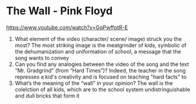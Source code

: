 # The Wall - Pink Floyd
https://www.youtube.com/watch?v=GqPwffptR-E
1. What element of the video (character/ scene/ image) struck you the most?
The most striking image is the meatgrinder of kids, symbolic of the dehumanization and uniformation of school, a message that the song wants to convey
2. Can you find any analogies between the video of the song and the text “Mr. Gradgrind” (from “Hard Times”)?
Indeed, the teacher in the song represses a kid's creativity and is focused on teaching "hard facts" to
3. What’s the meaning of the “wall” in your opinion?
The wall is the colelction of all kids, which are to the school system undistringuishable and dull bricks that form it
<!--stackedit_data:
eyJoaXN0b3J5IjpbLTE4ODgzNDQyNDRdfQ==
-->